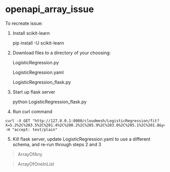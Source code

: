 # openapi_array_issue

To recreate issue:

1. Install scikit-learn

    pip install -U scikit-learn

2. Download files to a directory of your choosing:

    LogisticRegression.py
    
    LogisticRegression.yaml
    
    LogisticRegression_flask.py

3. Start up flask server

    python LogisticRegression_flask.py

4. Run curl command
```
curl -X GET "http://127.0.0.1:8080/cloudmesh/LogisticRegression/fit?X=5.2%2C%203.5%2C%201.4%2C%200.2%2C%205.9%2C%203.0%2C%205.1%2C%201.8&y=0%2C2&sample_weight=1%2C1&X_shape_x=2&X_shape_y=4" -H "accept: text/plain"
```

5. Kill flask server, update LogisticRegression.yaml to use a different schema, and re-run through steps 2 and 3

  > ArrayOfAny
  
  > ArrayOfOneInList
